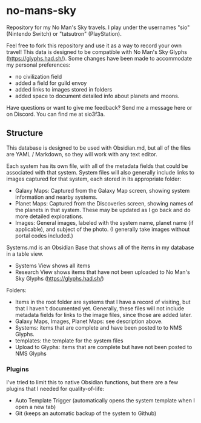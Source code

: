 # no-mans-sky
Repository for my No Man's Sky travels. I play under the usernames "sio" (Nintendo Switch) or "tatsutron" (PlayStation).

Feel free to fork this repository and use it as a way to record your own travel! This data is designed to be compatible with No Man's Sky Glyphs (https://glyphs.had.sh/). Some changes have been made to accommodate my personal preferences:
- no civilization field
- added a field for guild envoy
- added links to images stored in folders
- added space to document detailed info about planets and moons.

Have questions or want to give me feedback? Send me a message here or on Discord. You can find me at sio3f3a.

## Structure

This database is designed to be used with Obsidian.md, but all of the files are YAML / Markdown, so they will work with any text editor.

Each system has its own file, with all of the metadata fields that could be associated with that system. System files will also generally include links to images captured for that system, each stored in its appropriate folder:
- Galaxy Maps: Captured from the Galaxy Map screen, showing system information and nearby systems.
- Planet Maps: Captured from the Discoveries screen, showing names of the planets in that system. These may be updated as I go back and do more detailed explorations. 
- Images: General images, labeled with the system name, planet name (if applicable), and subject of the photo. (I generally take images without portal codes included.)

Systems.md is an Obsidian Base that shows all of the items in my database in a table view. 
- Systems View shows all items
- Research View shows items that have not been uploaded to No Man's Sky Glyphs (https://glyphs.had.sh/)

Folders: 
- Items in the root folder are systems that I have a record of visiting, but that I haven't documented yet. Generally, these files will not include metadata fields for links to the image files, since those are added later.
- Galaxy Maps, Images, Planet Maps: see description above.
- Systems: items that are complete and have been posted to to NMS Glyphs.
- templates: the template for the system files
- Upload to Glyphs: items that are complete but have not been posted to NMS Glyphs

### Plugins
I've tried to limit this to native Obsidian functions, but there are a few plugins that I needed for quality-of-life:
- Auto Template Trigger (automatically opens the system template when I open a new tab)
- Git (keeps an automatic backup of the system to Github)